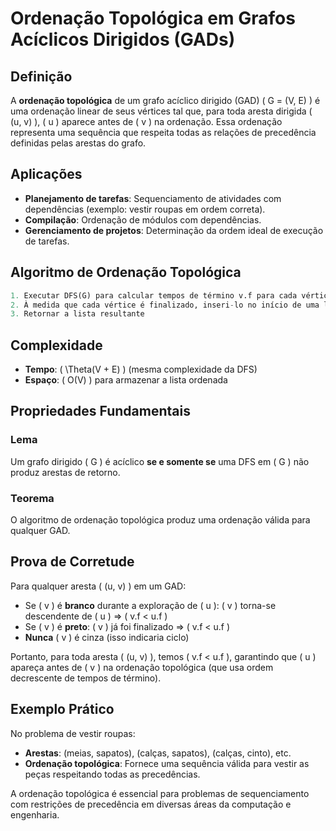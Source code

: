 # Ordenação Topológica em Grafos Acíclicos Dirigidos (GADs)

## Definição
A **ordenação topológica** de um grafo acíclico dirigido (GAD) \( G = (V, E) \) é uma ordenação linear de seus vértices tal que, para toda aresta dirigida \( (u, v) \), \( u \) aparece antes de \( v \) na ordenação. Essa ordenação representa uma sequência que respeita todas as relações de precedência definidas pelas arestas do grafo.

## Aplicações
- **Planejamento de tarefas**: Sequenciamento de atividades com dependências (exemplo: vestir roupas em ordem correta).
- **Compilação**: Ordenação de módulos com dependências.
- **Gerenciamento de projetos**: Determinação da ordem ideal de execução de tarefas.

## Algoritmo de Ordenação Topológica
```python
1. Executar DFS(G) para calcular tempos de término v.f para cada vértice v
2. À medida que cada vértice é finalizado, inseri-lo no início de uma lista
3. Retornar a lista resultante
```

## Complexidade
- **Tempo**: \( \Theta(V + E) \) (mesma complexidade da DFS)
- **Espaço**: \( O(V) \) para armazenar a lista ordenada

## Propriedades Fundamentais

### Lema
Um grafo dirigido \( G \) é acíclico **se e somente se** uma DFS em \( G \) não produz arestas de retorno.

### Teorema
O algoritmo de ordenação topológica produz uma ordenação válida para qualquer GAD.

## Prova de Corretude
Para qualquer aresta \( (u, v) \) em um GAD:
- Se \( v \) é **branco** durante a exploração de \( u \): \( v \) torna-se descendente de \( u \) ⇒ \( v.f < u.f \)
- Se \( v \) é **preto**: \( v \) já foi finalizado ⇒ \( v.f < u.f \)
- **Nunca** \( v \) é cinza (isso indicaria ciclo)

Portanto, para toda aresta \( (u, v) \), temos \( v.f < u.f \), garantindo que \( u \) apareça antes de \( v \) na ordenação topológica (que usa ordem decrescente de tempos de término).

## Exemplo Prático
No problema de vestir roupas:
- **Arestas**: (meias, sapatos), (calças, sapatos), (calças, cinto), etc.
- **Ordenação topológica**: Fornece uma sequência válida para vestir as peças respeitando todas as precedências.

A ordenação topológica é essencial para problemas de sequenciamento com restrições de precedência em diversas áreas da computação e engenharia.